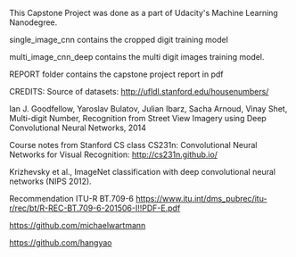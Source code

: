 This Capstone Project was done as a part of Udacity's Machine Learning Nanodegree.

single_image_cnn contains the cropped digit training model

multi_image_cnn_deep contains the multi digit images training model.

REPORT folder contains the capstone project report in pdf


CREDITS:
Source of datasets: http://ufldl.stanford.edu/housenumbers/

Ian J. Goodfellow, Yaroslav Bulatov, Julian Ibarz, Sacha Arnoud, Vinay Shet, Multi-digit Number, Recognition from Street View Imagery using Deep Convolutional Neural Networks, 2014

Course notes from Stanford CS class CS231n: Convolutional Neural Networks for Visual Recognition: http://cs231n.github.io/

Krizhevsky et al., ImageNet classification with deep convolutional neural networks (NIPS 2012).

Recommendation ITU-R BT.709-6 https://www.itu.int/dms_pubrec/itu-r/rec/bt/R-REC-BT.709-6-201506-I!!PDF-E.pdf 

https://github.com/michaelwartmann

https://github.com/hangyao
